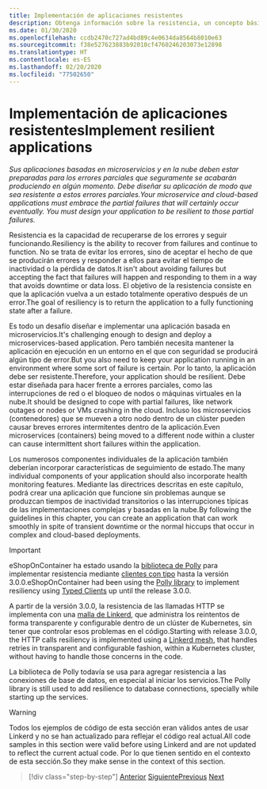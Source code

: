 ```yaml
---
title: Implementación de aplicaciones resistentes
description: Obtenga información sobre la resistencia, un concepto básico en una arquitectura de microservicios. Debe saber cómo administrar errores transitorios correctamente cuando se produzcan.
ms.date: 01/30/2020
ms.openlocfilehash: ccdb2470c727ad4bd89c4e0634da8564b8010e63
ms.sourcegitcommit: f38e527623883b92010cf4760246203073e12898
ms.translationtype: HT
ms.contentlocale: es-ES
ms.lasthandoff: 02/20/2020
ms.locfileid: "77502650"
---
```

# <a name="implement-resilient-applications"></a><span data-ttu-id="cc30b-104">Implementación de aplicaciones resistentes</span><span class="sxs-lookup"><span data-stu-id="cc30b-104">Implement resilient applications</span></span>

<span data-ttu-id="cc30b-105">*Sus aplicaciones basadas en microservicios y en la nube deben estar preparadas para los errores parciales que seguramente se acabarán produciendo en algún momento. Debe diseñar su aplicación de modo que sea resistente a estos errores parciales.*</span><span class="sxs-lookup"><span data-stu-id="cc30b-105">*Your microservice and cloud-based applications must embrace the partial failures that will certainly occur eventually. You must design your application to be resilient to those partial failures.*</span></span>

<span data-ttu-id="cc30b-106">Resistencia es la capacidad de recuperarse de los errores y seguir funcionando.</span><span class="sxs-lookup"><span data-stu-id="cc30b-106">Resiliency is the ability to recover from failures and continue to function.</span></span> <span data-ttu-id="cc30b-107">No se trata de evitar los errores, sino de aceptar el hecho de que se producirán errores y responder a ellos para evitar el tiempo de inactividad o la pérdida de datos.</span><span class="sxs-lookup"><span data-stu-id="cc30b-107">It isn't about avoiding failures but accepting the fact that failures will happen and responding to them in a way that avoids downtime or data loss.</span></span> <span data-ttu-id="cc30b-108">El objetivo de la resistencia consiste en que la aplicación vuelva a un estado totalmente operativo después de un error.</span><span class="sxs-lookup"><span data-stu-id="cc30b-108">The goal of resiliency is to return the application to a fully functioning state after a failure.</span></span>

<span data-ttu-id="cc30b-109">Es todo un desafío diseñar e implementar una aplicación basada en microservicios.</span><span class="sxs-lookup"><span data-stu-id="cc30b-109">It's challenging enough to design and deploy a microservices-based application.</span></span> <span data-ttu-id="cc30b-110">Pero también necesita mantener la aplicación en ejecución en un entorno en el que con seguridad se producirá algún tipo de error.</span><span class="sxs-lookup"><span data-stu-id="cc30b-110">But you also need to keep your application running in an environment where some sort of failure is certain.</span></span> <span data-ttu-id="cc30b-111">Por lo tanto, la aplicación debe ser resistente.</span><span class="sxs-lookup"><span data-stu-id="cc30b-111">Therefore, your application should be resilient.</span></span> <span data-ttu-id="cc30b-112">Debe estar diseñada para hacer frente a errores parciales, como las interrupciones de red o el bloqueo de nodos o máquinas virtuales en la nube.</span><span class="sxs-lookup"><span data-stu-id="cc30b-112">It should be designed to cope with partial failures, like network outages or nodes or VMs crashing in the cloud.</span></span> <span data-ttu-id="cc30b-113">Incluso los microservicios (contenedores) que se mueven a otro nodo dentro de un clúster pueden causar breves errores intermitentes dentro de la aplicación.</span><span class="sxs-lookup"><span data-stu-id="cc30b-113">Even microservices (containers) being moved to a different node within a cluster can cause intermittent short failures within the application.</span></span>

<span data-ttu-id="cc30b-114">Los numerosos componentes individuales de la aplicación también deberían incorporar características de seguimiento de estado.</span><span class="sxs-lookup"><span data-stu-id="cc30b-114">The many individual components of your application should also incorporate health monitoring features.</span></span> <span data-ttu-id="cc30b-115">Mediante las directrices descritas en este capítulo, podrá crear una aplicación que funcione sin problemas aunque se produzcan tiempos de inactividad transitorios o las interrupciones típicas de las implementaciones complejas y basadas en la nube.</span><span class="sxs-lookup"><span data-stu-id="cc30b-115">By following the guidelines in this chapter, you can create an application that can work smoothly in spite of transient downtime or the normal hiccups that occur in complex and cloud-based deployments.</span></span>

>[!IMPORTANT]
> <span data-ttu-id="cc30b-116">eShopOnContainer ha estado usando la [biblioteca de Polly](http://www.thepollyproject.org/) para implementar resistencia mediante [clientes con tipo](./use-httpclientfactory-to-implement-resilient-http-requests.md) hasta la versión 3.0.0.</span><span class="sxs-lookup"><span data-stu-id="cc30b-116">eShopOnContainer had been using the [Polly library](http://www.thepollyproject.org/) to implement resiliency using [Typed Clients](./use-httpclientfactory-to-implement-resilient-http-requests.md) up until the release 3.0.0.</span></span>
>
> <span data-ttu-id="cc30b-117">A partir de la versión 3.0.0, la resistencia de las llamadas HTTP se implementa con una [malla de Linkerd](https://linkerd.io/), que administra los reintentos de forma transparente y configurable dentro de un clúster de Kubernetes, sin tener que controlar esos problemas en el código.</span><span class="sxs-lookup"><span data-stu-id="cc30b-117">Starting with release 3.0.0, the HTTP calls resiliency is implemented using a [Linkerd mesh](https://linkerd.io/), that handles retries in transparent and configurable fashion, within a Kubernetes cluster, without having to handle those concerns in the code.</span></span>
>
> <span data-ttu-id="cc30b-118">La biblioteca de Polly todavía se usa para agregar resistencia a las conexiones de base de datos, en especial al iniciar los servicios.</span><span class="sxs-lookup"><span data-stu-id="cc30b-118">The Polly library is still used to add resilience to database connections, specially while starting up the services.</span></span>

>[!WARNING]
> <span data-ttu-id="cc30b-119">Todos los ejemplos de código de esta sección eran válidos antes de usar Linkerd y no se han actualizado para reflejar el código real actual.</span><span class="sxs-lookup"><span data-stu-id="cc30b-119">All code samples in this section were valid before using Linkerd and are not updated to reflect the current actual code.</span></span> <span data-ttu-id="cc30b-120">Por lo que tienen sentido en el contexto de esta sección.</span><span class="sxs-lookup"><span data-stu-id="cc30b-120">So they make sense in the context of this section.</span></span>

>[!div class="step-by-step"]
><span data-ttu-id="cc30b-121">[Anterior](../microservice-ddd-cqrs-patterns/microservice-application-layer-implementation-web-api.md)
>[Siguiente](handle-partial-failure.md)</span><span class="sxs-lookup"><span data-stu-id="cc30b-121">[Previous](../microservice-ddd-cqrs-patterns/microservice-application-layer-implementation-web-api.md)
[Next](handle-partial-failure.md)</span></span>
